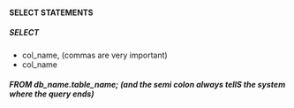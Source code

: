 #### SELECT STATEMENTS
##### SELECT
- col_name, (commas are very important)
- col_name
##### FROM db_name.table_name; (and the semi colon always tellS the system where the query ends)
